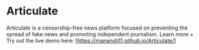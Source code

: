 # Articulate
Articulate is a censorship-free news platform focused on preventing the spread of fake news and promoting independent journalism.
Learn more + Try out the live demo here: [https://manansh11.github.io/Articulate/]
